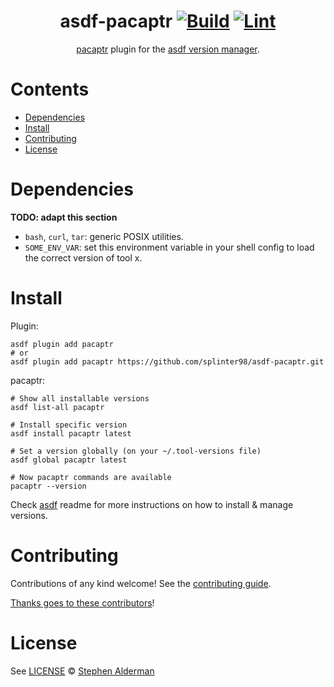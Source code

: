 <div align="center">

# asdf-pacaptr [![Build](https://github.com/splinter98/asdf-pacaptr/actions/workflows/build.yml/badge.svg)](https://github.com/splinter98/asdf-pacaptr/actions/workflows/build.yml) [![Lint](https://github.com/splinter98/asdf-pacaptr/actions/workflows/lint.yml/badge.svg)](https://github.com/splinter98/asdf-pacaptr/actions/workflows/lint.yml)


[pacaptr](https://github.com/rami3l/pacaptr) plugin for the [asdf version manager](https://asdf-vm.com).

</div>

# Contents

- [Dependencies](#dependencies)
- [Install](#install)
- [Contributing](#contributing)
- [License](#license)

# Dependencies

**TODO: adapt this section**

- `bash`, `curl`, `tar`: generic POSIX utilities.
- `SOME_ENV_VAR`: set this environment variable in your shell config to load the correct version of tool x.

# Install

Plugin:

```shell
asdf plugin add pacaptr
# or
asdf plugin add pacaptr https://github.com/splinter98/asdf-pacaptr.git
```

pacaptr:

```shell
# Show all installable versions
asdf list-all pacaptr

# Install specific version
asdf install pacaptr latest

# Set a version globally (on your ~/.tool-versions file)
asdf global pacaptr latest

# Now pacaptr commands are available
pacaptr --version
```

Check [asdf](https://github.com/asdf-vm/asdf) readme for more instructions on how to
install & manage versions.

# Contributing

Contributions of any kind welcome! See the [contributing guide](contributing.md).

[Thanks goes to these contributors](https://github.com/splinter98/asdf-pacaptr/graphs/contributors)!

# License

See [LICENSE](LICENSE) © [Stephen Alderman](https://github.com/splinter98/)

